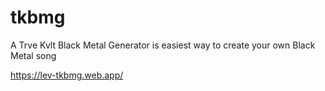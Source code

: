 # tkbmg
A Trve Kvlt Black Metal Generator is easiest way to create your own Black Metal song

https://lev-tkbmg.web.app/
